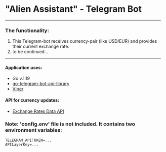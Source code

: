 # "Alien Assistant" - Telegram Bot

---
### The functionality:

1. This Telegram-bot receives currency-pair (like USD/EUR) and provides their current exchange rate. 
2. to be continued...

---

#### Application uses:
* Go v.1.19
* [go-telegram-bot-api-library](https://github.com/go-telegram-bot-api/telegram-bot-api)
* [Viper](https://github.com/spf13/viper)


#### API for currency updates:
* [Exchange Rates Data API](https://apilayer.com/marketplace/exchangerates_data-api)


### Note: 'config.env' file is not included. It contains two environment variables:
```
TELEGRAM_APITOKEN=...
APILayerKey=...
```